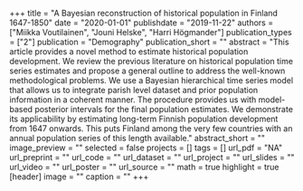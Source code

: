 +++
title = "A Bayesian reconstruction of historical population in Finland 1647-1850"
date = "2020-01-01"
publishdate = "2019-11-22"
authors = ["Miikka Voutilainen", "Jouni Helske", "Harri Högmander"]
publication_types = ["2"]
publication = "Demography"
publication_short = ""
abstract = "This article provides a novel method to estimate historical population development. We review the previous literature on historical population time series estimates and propose a general outline to address the well-known methodological problems. We use a Bayesian hierarchical time series model that allows us to integrate parish level dataset and prior population information in a coherent manner. The procedure provides us with model-based posterior intervals for the final population estimates. We demonstrate its applicability by estimating long-term Finnish population development from 1647 onwards. This puts Finland among the very few countries with an annual population series of this length available."
abstract_short = ""
image_preview = ""
selected = false
projects = []
tags = []
url_pdf = "NA"
url_preprint = ""
url_code = ""
url_dataset = ""
url_project = ""
url_slides = ""
url_video = ""
url_poster = ""
url_source = ""
math = true
highlight = true
[header]
image = ""
caption = ""
+++
